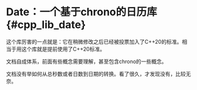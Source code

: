 Date：一个基于chrono的日历库{#cpp_lib_date}
====================================

这个库厉害的一点就是：它在稍微修改之后已经被投票加入了C++20的标准。相当于用这个库就是提前使用了C++20标准。

文档自成体系，前面有些概念需要理解，甚至包含chrono的一些概念。

文档没有举如何从总秒数或者日数到日期的转换。看了很久，才发现没有，比较无奈。